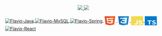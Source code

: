    <div align="center">
  <a href="https://github.com/flaviomessias">
  <img height="180em" src="https://github-readme-stats.vercel.app/api?username=flaviomessias&show_icons=true&theme=chartreuse-dark&include_all_commits=true&count_private=true"/>
  <img height="180em" src="https://github-readme-stats.vercel.app/api/top-langs/?username=flaviomessias&layout=compact&langs_count=7&theme=chartreuse-dark"/>
</div>
<div style="display: inline_block"><br>
 <img align="center" alt="Flavio-Java" height="30" width="40" src="https://cdn.jsdelivr.net/gh/devicons/devicon/icons/java/java-original-wordmark.svg">
 <img align="center" alt="Flavio-MySQL" height="30" width="40" src="https://cdn.jsdelivr.net/gh/devicons/devicon/icons/mysql/mysql-original-wordmark.svg">
 <img align="center" alt="Flavio-Spring" height="30" width="40" src="https://cdn.jsdelivr.net/gh/devicons/devicon/icons/spring/spring-original-wordmark.svg">
  <img align="center" alt="Flavio-HTML" height="30" width="40" src="https://raw.githubusercontent.com/devicons/devicon/master/icons/html5/html5-original.svg">
 <img align="center" alt="Flavio-CSS" height="30" width="40" src="https://raw.githubusercontent.com/devicons/devicon/master/icons/css3/css3-original.svg">
 <img align="center" alt="Flavio-Js" height="30" width="40" src="https://raw.githubusercontent.com/devicons/devicon/master/icons/javascript/javascript-plain.svg">
 <img align="center" alt="Flavio-Ts" height="30" width="40" src="https://raw.githubusercontent.com/devicons/devicon/master/icons/typescript/typescript-plain.svg">
 <img align="center" alt="Flavio-React" height="30" width="40" src="https://cdn.jsdelivr.net/gh/devicons/devicon/icons/react/react-original-wordmark.svg">
</div>
